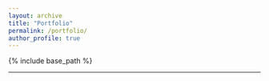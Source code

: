 ```yaml
---
layout: archive
title: "Portfolio"
permalink: /portfolio/
author_profile: true
---
```


{% include base_path %}

** **


